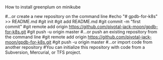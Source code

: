 How to install greenplum on minikube

#…or create a new repository on the command line
#echo "# gpdb-for-k8s" >> README.md
#git init
#git add README.md
#git commit -m "first commit"
#git remote add origin https://github.com/pivotal-jack-moon/gpdb-for-k8s.git
#git push -u origin master
#…or push an existing repository from the command line
#git remote add origin https://github.com/pivotal-jack-moon/gpdb-for-k8s.git
#git push -u origin master
#…or import code from another repository
#You can initialize this repository with code from a Subversion, Mercurial, or TFS project.
